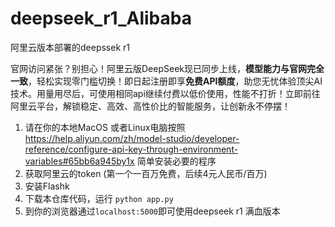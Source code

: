 # deepseek_r1_Alibaba

阿里云版本部署的deepssek r1

官网访问紧张？别担心！阿里云版DeepSeek现已同步上线，**模型能力与官网完全一致**，轻松实现零门槛切换！即日起注册即享**免费API额度**，助您无忧体验顶尖AI技术。用量用尽后，可使用相同api继续付费以低价使用，性能不打折！立即前往阿里云平台，解锁稳定、高效、高性价比的智能服务，让创新永不停摆！

1. 请在你的本地MacOS 或者Linux电脑按照 https://help.aliyun.com/zh/model-studio/developer-reference/configure-api-key-through-environment-variables#65bb6a945by1x 简单安装必要的程序
2. 获取阿里云的token (第一个一百万免费，后续4元人民币/百万)
3. 安装Flashk
4. 下载本仓库代码，运行 `python app.py`
5. 到你的浏览器通过`localhost:5000`即可使用deepseek r1 满血版本
